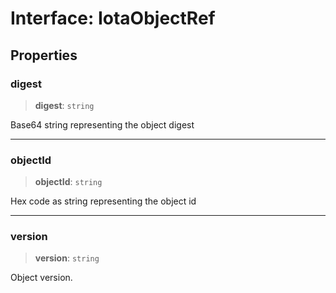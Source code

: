 # Interface: IotaObjectRef

## Properties

### digest

> **digest**: `string`

Base64 string representing the object digest

***

### objectId

> **objectId**: `string`

Hex code as string representing the object id

***

### version

> **version**: `string`

Object version.
